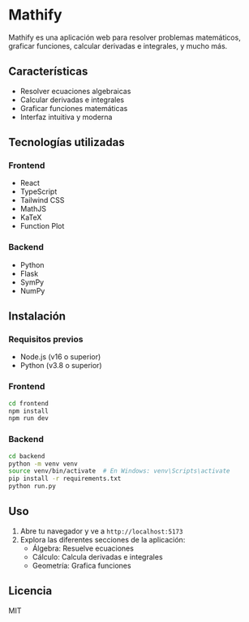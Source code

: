 # Mathify

Mathify es una aplicación web para resolver problemas matemáticos, graficar funciones, calcular derivadas e integrales, y mucho más.

## Características

- Resolver ecuaciones algebraicas
- Calcular derivadas e integrales
- Graficar funciones matemáticas
- Interfaz intuitiva y moderna

## Tecnologías utilizadas

### Frontend
- React
- TypeScript
- Tailwind CSS
- MathJS
- KaTeX
- Function Plot

### Backend
- Python
- Flask
- SymPy
- NumPy

## Instalación

### Requisitos previos
- Node.js (v16 o superior)
- Python (v3.8 o superior)

### Frontend

```bash
cd frontend
npm install
npm run dev
```

### Backend

```bash
cd backend
python -m venv venv
source venv/bin/activate  # En Windows: venv\Scripts\activate
pip install -r requirements.txt
python run.py
```

## Uso

1. Abre tu navegador y ve a `http://localhost:5173`
2. Explora las diferentes secciones de la aplicación:
   - Álgebra: Resuelve ecuaciones
   - Cálculo: Calcula derivadas e integrales
   - Geometría: Grafica funciones

## Licencia

MIT 